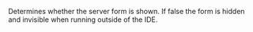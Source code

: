 ﻿Determines whether the server form is shown. If false the form is hidden and invisible when running outside of the IDE.
